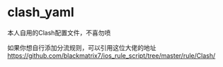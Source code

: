 # clash_yaml
本人自用的Clash配置文件，不喜勿喷


如果你想自行添加分流规则，可以引用这位大佬的地址
https://github.com/blackmatrix7/ios_rule_script/tree/master/rule/Clash/
